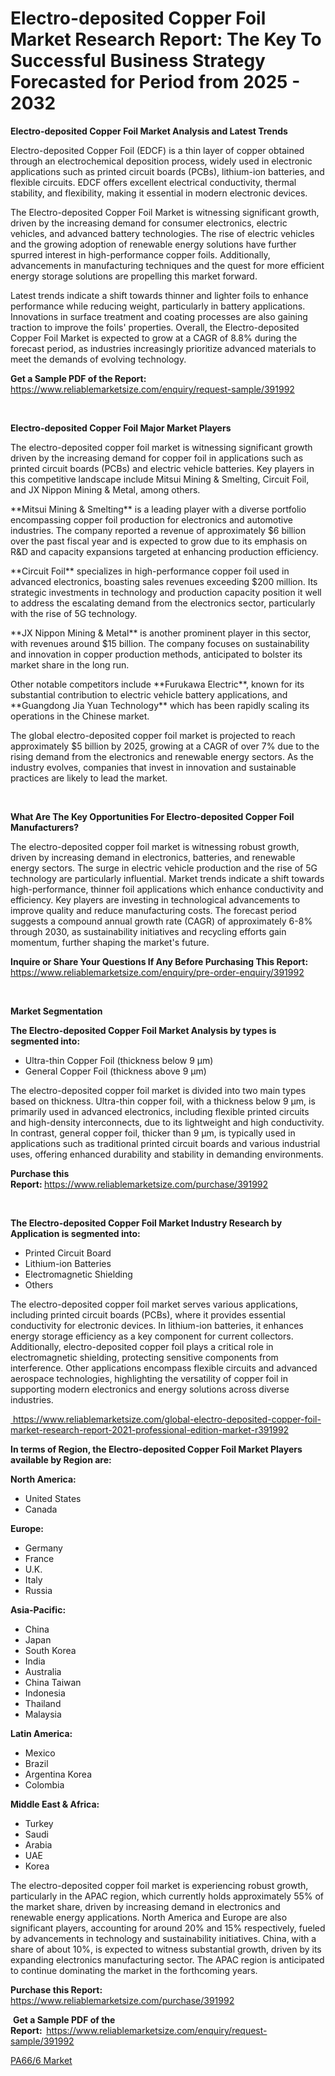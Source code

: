 <p><h1>Electro-deposited Copper Foil Market Research Report: The Key To Successful Business Strategy Forecasted for Period from 2025 - 2032</h1></p><p><strong>Electro-deposited Copper Foil Market Analysis and Latest Trends</strong></p>
<p><p>Electro-deposited Copper Foil (EDCF) is a thin layer of copper obtained through an electrochemical deposition process, widely used in electronic applications such as printed circuit boards (PCBs), lithium-ion batteries, and flexible circuits. EDCF offers excellent electrical conductivity, thermal stability, and flexibility, making it essential in modern electronic devices. </p><p>The Electro-deposited Copper Foil Market is witnessing significant growth, driven by the increasing demand for consumer electronics, electric vehicles, and advanced battery technologies. The rise of electric vehicles and the growing adoption of renewable energy solutions have further spurred interest in high-performance copper foils. Additionally, advancements in manufacturing techniques and the quest for more efficient energy storage solutions are propelling this market forward.</p><p>Latest trends indicate a shift towards thinner and lighter foils to enhance performance while reducing weight, particularly in battery applications. Innovations in surface treatment and coating processes are also gaining traction to improve the foils' properties. Overall, the Electro-deposited Copper Foil Market is expected to grow at a CAGR of 8.8% during the forecast period, as industries increasingly prioritize advanced materials to meet the demands of evolving technology.</p></p>
<p><strong>Get a Sample PDF of the Report:&nbsp;</strong> <a href="https://www.reliablemarketsize.com/enquiry/request-sample/391992?utm_campaign=1884&utm_medium=2&utm_source=Github&utm_content=ia&utm_term=16012025&utm_id=electro-deposited-copper-foil">https://www.reliablemarketsize.com/enquiry/request-sample/391992</a></p>
<p>&nbsp;</p>
<p><strong>Electro-deposited Copper Foil Major Market Players</strong></p>
<p><p>The electro-deposited copper foil market is witnessing significant growth driven by the increasing demand for copper foil in applications such as printed circuit boards (PCBs) and electric vehicle batteries. Key players in this competitive landscape include Mitsui Mining & Smelting, Circuit Foil, and JX Nippon Mining & Metal, among others.</p><p>**Mitsui Mining & Smelting** is a leading player with a diverse portfolio encompassing copper foil production for electronics and automotive industries. The company reported a revenue of approximately $6 billion over the past fiscal year and is expected to grow due to its emphasis on R&D and capacity expansions targeted at enhancing production efficiency.</p><p>**Circuit Foil** specializes in high-performance copper foil used in advanced electronics, boasting sales revenues exceeding $200 million. Its strategic investments in technology and production capacity position it well to address the escalating demand from the electronics sector, particularly with the rise of 5G technology.</p><p>**JX Nippon Mining & Metal** is another prominent player in this sector, with revenues around $15 billion. The company focuses on sustainability and innovation in copper production methods, anticipated to bolster its market share in the long run.</p><p>Other notable competitors include **Furukawa Electric**, known for its substantial contribution to electric vehicle battery applications, and **Guangdong Jia Yuan Technology** which has been rapidly scaling its operations in the Chinese market.</p><p>The global electro-deposited copper foil market is projected to reach approximately $5 billion by 2025, growing at a CAGR of over 7% due to the rising demand from the electronics and renewable energy sectors. As the industry evolves, companies that invest in innovation and sustainable practices are likely to lead the market.</p></p>
<p>&nbsp;</p>
<p><strong>What Are The Key Opportunities For Electro-deposited Copper Foil Manufacturers?</strong></p>
<p><p>The electro-deposited copper foil market is witnessing robust growth, driven by increasing demand in electronics, batteries, and renewable energy sectors. The surge in electric vehicle production and the rise of 5G technology are particularly influential. Market trends indicate a shift towards high-performance, thinner foil applications which enhance conductivity and efficiency. Key players are investing in technological advancements to improve quality and reduce manufacturing costs. The forecast period suggests a compound annual growth rate (CAGR) of approximately 6-8% through 2030, as sustainability initiatives and recycling efforts gain momentum, further shaping the market's future.</p></p>
<p><strong>Inquire or Share Your Questions If Any Before Purchasing This Report:</strong> <a href="https://www.reliablemarketsize.com/enquiry/pre-order-enquiry/391992?utm_campaign=1884&utm_medium=2&utm_source=Github&utm_content=ia&utm_term=16012025&utm_id=electro-deposited-copper-foil">https://www.reliablemarketsize.com/enquiry/pre-order-enquiry/391992</a></p>
<p>&nbsp;</p>
<p><strong>Market Segmentation</strong></p>
<p><strong>The Electro-deposited Copper Foil Market Analysis by types is segmented into:</strong></p>
<p><ul><li>Ultra-thin Copper Foil (thickness below 9 μm)</li><li>General Copper Foil (thickness above 9 μm)</li></ul></p>
<p><p>The electro-deposited copper foil market is divided into two main types based on thickness. Ultra-thin copper foil, with a thickness below 9 μm, is primarily used in advanced electronics, including flexible printed circuits and high-density interconnects, due to its lightweight and high conductivity. In contrast, general copper foil, thicker than 9 μm, is typically used in applications such as traditional printed circuit boards and various industrial uses, offering enhanced durability and stability in demanding environments.</p></p>
<p><strong>Purchase this Report:&nbsp;</strong><a href="https://www.reliablemarketsize.com/purchase/391992?utm_campaign=1884&utm_medium=2&utm_source=Github&utm_content=ia&utm_term=16012025&utm_id=electro-deposited-copper-foil">https://www.reliablemarketsize.com/purchase/391992</a></p>
<p>&nbsp;</p>
<p><strong>The Electro-deposited Copper Foil Market Industry Research by Application is segmented into:</strong></p>
<p><ul><li>Printed Circuit Board</li><li>Lithium-ion Batteries</li><li>Electromagnetic Shielding</li><li>Others</li></ul></p>
<p><p>The electro-deposited copper foil market serves various applications, including printed circuit boards (PCBs), where it provides essential conductivity for electronic devices. In lithium-ion batteries, it enhances energy storage efficiency as a key component for current collectors. Additionally, electro-deposited copper foil plays a critical role in electromagnetic shielding, protecting sensitive components from interference. Other applications encompass flexible circuits and advanced aerospace technologies, highlighting the versatility of copper foil in supporting modern electronics and energy solutions across diverse industries.</p></p>
<p><a href="https://www.reliablemarketsize.com/global-electro-deposited-copper-foil-market-research-report-2021-professional-edition-market-r391992?utm_campaign=1884&utm_medium=2&utm_source=Github&utm_content=ia&utm_term=16012025&utm_id=electro-deposited-copper-foil">&nbsp;https://www.reliablemarketsize.com/global-electro-deposited-copper-foil-market-research-report-2021-professional-edition-market-r391992</a></p>
<p><strong>In terms of Region, the Electro-deposited Copper Foil Market Players available by Region are:</strong></p>
<p>
    <p> <strong> North America: </strong>
        <ul>
            <li>United States</li>
            <li>Canada</li>
        </ul>
        </p> 
    <p> <strong> Europe: </strong>
        <ul>
            <li>Germany</li>
            <li>France</li>
            <li>U.K.</li>
            <li>Italy</li>
            <li>Russia</li>
        </ul>
        </p> 
    <p> <strong> Asia-Pacific: </strong>
        <ul>
            <li>China</li>
            <li>Japan</li>
            <li>South Korea</li>
            <li>India</li>
            <li>Australia</li>
            <li>China Taiwan</li>
            <li>Indonesia</li>
            <li>Thailand</li>
            <li>Malaysia</li>
        </ul>
        </p> 
    <p> <strong> Latin America: </strong>
        <ul>
            <li>Mexico</li>
            <li>Brazil</li>
            <li>Argentina Korea</li>
            <li>Colombia</li>
        </ul>
        </p> 
    <p> <strong> Middle East & Africa: </strong>
        <ul>
            <li>Turkey</li>
            <li>Saudi</li>
            <li>Arabia</li>
            <li>UAE</li>
            <li>Korea</li>
        </ul>
    </p>
    </p>
<p><p>The electro-deposited copper foil market is experiencing robust growth, particularly in the APAC region, which currently holds approximately 55% of the market share, driven by increasing demand in electronics and renewable energy applications. North America and Europe are also significant players, accounting for around 20% and 15% respectively, fueled by advancements in technology and sustainability initiatives. China, with a share of about 10%, is expected to witness substantial growth, driven by its expanding electronics manufacturing sector. The APAC region is anticipated to continue dominating the market in the forthcoming years.</p></p>
<p><strong>Purchase this Report: </strong><a href="https://www.reliablemarketsize.com/purchase/391992?utm_campaign=1884&utm_medium=2&utm_source=Github&utm_content=ia&utm_term=16012025&utm_id=electro-deposited-copper-foil">https://www.reliablemarketsize.com/purchase/391992</a></p>
<p>&nbsp;<strong>Get a Sample PDF of the Report:&nbsp;&nbsp;</strong><a href="https://www.reliablemarketsize.com/enquiry/request-sample/391992?utm_campaign=1884&utm_medium=2&utm_source=Github&utm_content=ia&utm_term=16012025&utm_id=electro-deposited-copper-foil">https://www.reliablemarketsize.com/enquiry/request-sample/391992</a></p>
<p><strong></strong></p>
<p><p><a href="https://github.com/pizolina/Market-Research-Report-List-6/blob/main/pa666-market.md?utm_campaign=1884&utm_medium=2&utm_source=Github&utm_content=ia&utm_term=16012025&utm_id=electro-deposited-copper-foil">PA66/6 Market</a></p></p>
